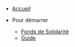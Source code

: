 - [Accueil](/)

- Pour démarrer
  - [Fonds de Solidarité](fonds-solidarite.md 'Fonds de solidarité')
  - [Guide](guide.md 'The greatest guide in the world')
